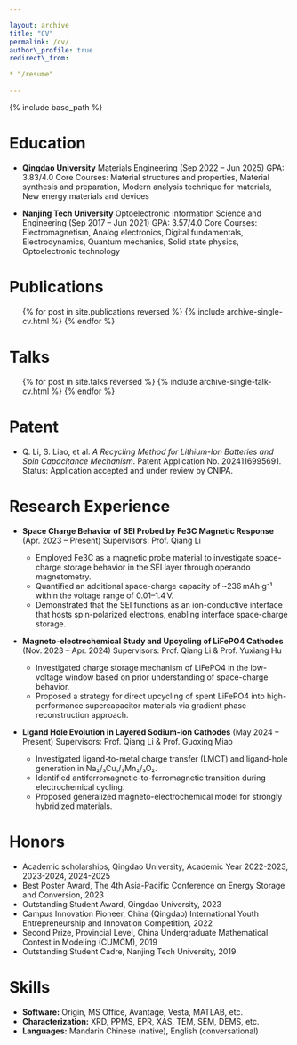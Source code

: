 ```yaml
---

layout: archive
title: "CV"
permalink: /cv/
author\_profile: true
redirect\_from:

* "/resume"

---
```


{% include base\_path %}

# Education

* **Qingdao University**
  Materials Engineering (Sep 2022 – Jun 2025)
  GPA: 3.83/4.0
  Core Courses: Material structures and properties, Material synthesis and preparation, Modern analysis technique for materials, New energy materials and devices

* **Nanjing Tech University**
  Optoelectronic Information Science and Engineering (Sep 2017 – Jun 2021)
  GPA: 3.57/4.0
  Core Courses: Electromagnetism, Analog electronics, Digital fundamentals, Electrodynamics, Quantum mechanics, Solid state physics, Optoelectronic technology

# Publications

<ul>
{% for post in site.publications reversed %}
  {% include archive-single-cv.html %}
{% endfor %}
</ul>

# Talks

<ul>
{% for post in site.talks reversed %}
  {% include archive-single-talk-cv.html %}
{% endfor %}
</ul>

# Patent

* Q. Li, S. Liao, et al. *A Recycling Method for Lithium-Ion Batteries and Spin Capacitance Mechanism*. Patent Application No. 2024116995691. Status: Application accepted and under review by CNIPA.

# Research Experience

* **Space Charge Behavior of SEI Probed by Fe3C Magnetic Response** (Apr. 2023 – Present)
  Supervisors: Prof. Qiang Li

  * Employed Fe3C as a magnetic probe material to investigate space-charge storage behavior in the SEI layer through operando magnetometry.
  * Quantified an additional space-charge capacity of \~236 mAh·g⁻¹ within the voltage range of 0.01–1.4 V.
  * Demonstrated that the SEI functions as an ion-conductive interface that hosts spin-polarized electrons, enabling interface space-charge storage.

* **Magneto-electrochemical Study and Upcycling of LiFePO4 Cathodes** (Nov. 2023 – Apr. 2024)
  Supervisors: Prof. Qiang Li & Prof. Yuxiang Hu

  * Investigated charge storage mechanism of LiFePO4 in the low-voltage window based on prior understanding of space-charge behavior.
  * Proposed a strategy for direct upcycling of spent LiFePO4 into high-performance supercapacitor materials via gradient phase-reconstruction approach.

* **Ligand Hole Evolution in Layered Sodium-ion Cathodes** (May 2024 – Present)
  Supervisors: Prof. Qiang Li & Prof. Guoxing Miao

  * Investigated ligand-to-metal charge transfer (LMCT) and ligand-hole generation in Na₂/₃Cu₁/₃Mn₂/₃O₂.
  * Identified antiferromagnetic-to-ferromagnetic transition during electrochemical cycling.
  * Proposed generalized magneto-electrochemical model for strongly hybridized materials.

# Honors

* Academic scholarships, Qingdao University, Academic Year 2022-2023, 2023-2024, 2024-2025
* Best Poster Award, The 4th Asia-Pacific Conference on Energy Storage and Conversion, 2023
* Outstanding Student Award, Qingdao University, 2023
* Campus Innovation Pioneer, China (Qingdao) International Youth Entrepreneurship and Innovation Competition, 2022
* Second Prize, Provincial Level, China Undergraduate Mathematical Contest in Modeling (CUMCM), 2019
* Outstanding Student Cadre, Nanjing Tech University, 2019

# Skills

* **Software:** Origin, MS Office, Avantage, Vesta, MATLAB, etc.
* **Characterization:** XRD, PPMS, EPR, XAS, TEM, SEM, DEMS, etc.
* **Languages:** Mandarin Chinese (native), English (conversational)

